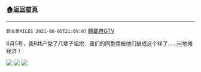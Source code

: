﻿###  [:house:返回首頁](https://github.com/ourhimalayas/txt)
---

`郭文贵MILES 2021-06-05T21:09:07` [轉載自GTV](https://gtv.org/web/#/UserInfo/5e596957357cc612d35a8044)

6月5号，我R共产党了八辈子祖宗．我们的同胞竞被他们搞成这个样了……￼地摊经济！

![](https://filegroup.gtv.org/cdn-cgi/image/width=600/https://filegroup.gtv.org/group8/web/20210605/21/09/0/e4c9fbd68e5675c4023b92543d6414cd.jpg)
![](https://filegroup.gtv.org/cdn-cgi/image/width=600/https://filegroup.gtv.org/group8/web/20210605/21/09/0/536fc618f945890617a52f205f18ab9f.jpg)
![](https://filegroup.gtv.org/cdn-cgi/image/width=600/https://filegroup.gtv.org/group8/web/20210605/21/09/0/61489f027b98b9f2938d18befcaf3a9b.jpg)
